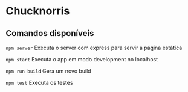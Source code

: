 # Chucknorris

## Comandos disponíveis

`npm server` Executa o server com express para servir a página estática

`npm start` Executa o app em modo development no localhost

`npm run build` Gera um novo build

`npm test` Executa os testes
